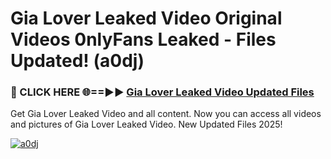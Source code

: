 # Gia Lover Leaked Video Original Videos 0nlyFans Leaked - Files Updated! (a0dj)

<h3>🔴 CLICK HERE 🌐==►► <a href="https://tinyurl.com/brd5kh86" rel="nofollow">Gia Lover Leaked Video Updated Files</a></h3>

Get Gia Lover Leaked Video and all content. Now you can access all videos and pictures of Gia Lover Leaked Video. New Updated Files 2025!

[![a0dj](https://i.imgur.com/K7sEzmb.gif)](https://tinyurl.com/brd5kh86)
